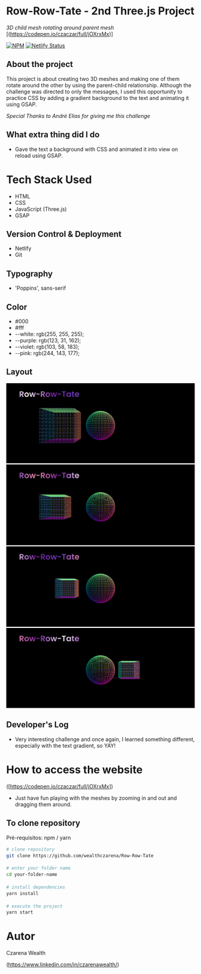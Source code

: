 ﻿# Row-Row-Tate - 2nd Three.js Project

_3D child mesh rotating around parent mesh_
[(https://codepen.io/czaczar/full/jOXrxMx)]

[![NPM](https://img.shields.io/npm/l/react)](https://github.com/wealthczarena/Row-Row-Tate/blob/main/LICENSE) [![Netlify Status](https://api.netlify.com/api/v1/badges/751deae4-3829-4104-a619-d6394dc9a446/deploy-status)](https://app.netlify.com/sites/row-row-tate/deploys)

## About the project

This project is about creating two 3D meshes and making one of them rotate around the other by using the parent-child relationship. Although the challenge was directed to only the messages, I used this opportunity to practice CSS by adding a gradient background to the text and animating it using GSAP.

_Special Thanks to André Elias for giving me this challenge_

## What extra thing did I do

- Gave the text a background with CSS and animated it into view on reload using GSAP.

# Tech Stack Used

- HTML
- CSS
- JavaScript (Three.js)
- GSAP

## Version Control & Deployment

- Netlify
- Git

## Typography

- 'Poppins', sans-serif

## Color

- #000
- #fff
- --white: rgb(255, 255, 255);
- --purple: rgb(123, 31, 162);
- --violet: rgb(103, 58, 183);
- --pink: rgb(244, 143, 177);

## Layout

![Web 1](<https://github.com/wealthczarena/assets/blob/main/images/Captura%20de%20Tela%20(397).png>)
![Web 2](<https://github.com/wealthczarena/assets/blob/main/images/Captura%20de%20Tela%20(398).png>)
![Web 3](<https://github.com/wealthczarena/assets/blob/main/images/Captura%20de%20Tela%20(399).png>)
![Web 4](<https://github.com/wealthczarena/assets/blob/main/images/Captura%20de%20Tela%20(400).png>)

## Developer's Log

- Very interesting challenge and once again, I learned something different, especially with the text gradient, so YAY!

# How to access the website

([https://codepen.io/czaczar/full/jOXrxMx])

- Just have fun playing with the meshes by zooming in and out and dragging them around.

## To clone repository

Pré-requisitos: npm / yarn

```bash
# clone repository
git clone https://github.com/wealthczarena/Row-Row-Tate

# enter your folder name
cd your-folder-name

# install dependencies
yarn install

# execute the project
yarn start
```

# Autor

Czarena Wealth

(https://www.linkedin.com/in/czarenawealth/)
